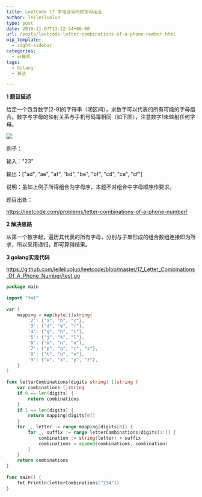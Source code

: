 ```yaml
---
title: LeetCode 17 求电话号码的字母组合
author: leileiluoluo
type: post
date: 2018-11-07T13:22:54+00:00
url: /posts/leetcode-letter-combinations-of-a-phone-number.html
wip_template:
  - right-sidebar
categories:
  - 计算机
tags:
  - Golang
  - 算法

---
```

**1 题目描述**
  
给定一个包含数字[2-9]的字符串（闭区间），求数字可以代表的所有可能的字母组合。数字与字母的映射关系与手机号码簿相同（如下图），注意数字1未映射任何字母。

![](https://leileiluoluo.github.io/static/images/uploads/2018/11/mapping-of-phone-number-and-letters.png)

例子：

输入："23"

输出：["ad", "ae", "af", "bd", "be", "bf", "cd", "ce", "cf"]

说明：虽如上例子所得组合为字母序，本题不对组合中字母顺序作要求。

题目出处：
  
<a href="https://leetcode.com/problems/letter-combinations-of-a-phone-number/" target="_blank">https://leetcode.com/problems/letter-combinations-of-a-phone-number/</a>

**2 解决思路**
  
从第一个数字起，遍历其代表的所有字母，分别与子串形成的组合数组连接即为所求，所以采用递归，即可算得结果。

**3 golang实现代码**
  
<a href="https://github.com/leileiluoluo/leetcode/blob/master/17_Letter_Combinations_Of_A_Phone_Number/test.go" rel="noopener" target="_blank">https://github.com/leileiluoluo/leetcode/blob/master/17_Letter_Combinations_Of_A_Phone_Number/test.go</a>

```go
package main  
  
import "fmt"  
  
var (  
    mapping = map[byte][]string{  
        '2': {"a", "b", "c"},  
        '3': {"d", "e", "f"},  
        '4': {"g", "h", "i"},  
        '5': {"j", "k", "l"},  
        '6': {"m", "n", "o"},  
        '7': {"p", "q", "r", "s"},  
        '8': {"t", "u", "v"},  
        '9': {"w", "x", "y", "z"},  
    }  
)  
  
func letterCombinations(digits string) []string {  
    var combinations []string  
    if 0 == len(digits) {  
        return combinations  
    }  
    if 1 == len(digits) {  
        return mapping[digits[0]]  
    }  
    for _, letter := range mapping[digits[0]] {  
        for _, suffix := range letterCombinations(digits[1:]) {  
            combination := string(letter) + suffix  
            combinations = append(combinations, combination)  
        }  
    }  
    return combinations  
}  
  
func main() {  
    fmt.Println(letterCombinations("234"))  
}
```
